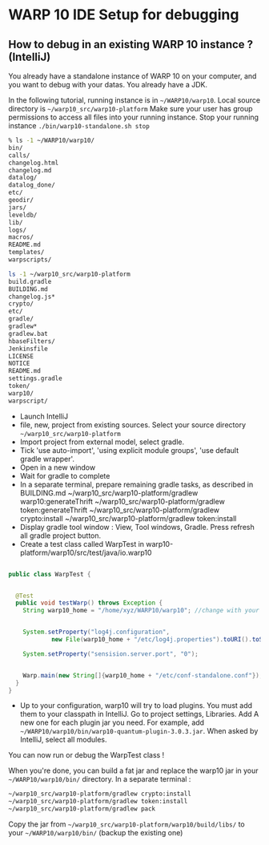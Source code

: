 # WARP 10 IDE Setup for debugging

## How to debug in an existing WARP 10 instance ? (IntelliJ)

You already have a standalone instance of WARP 10 on your computer, and you want to debug with your datas.
You already have a JDK.

In the following tutorial, running instance is in `~/WARP10/warp10`. Local source directory is `~/warp10_src/warp10-platform`
Make sure your user has group permissions to access all files into your running instance.
Stop your running instance `./bin/warp10-standalone.sh stop`


```bash
% ls -1 ~/WARP10/warp10/
bin/
calls/
changelog.html
changelog.md
datalog/
datalog_done/
etc/
geodir/
jars/
leveldb/
lib/
logs/
macros/
README.md
templates/
warpscripts/

ls -1 ~/warp10_src/warp10-platform
build.gradle
BUILDING.md
changelog.js*
crypto/
etc/
gradle/
gradlew*
gradlew.bat
hbaseFilters/
Jenkinsfile
LICENSE
NOTICE
README.md
settings.gradle
token/
warp10/
warpscript/
```

+ Launch IntelliJ
+ file, new, project from existing sources. Select your source directory `~/warp10_src/warp10-platform`
+ Import project from external model, select gradle.
+ Tick 'use auto-import', 'using explicit module groups', 'use default gradle wrapper'.
+ Open in a new window
+ Wait for gradle to complete
+ In a separate terminal, prepare remaining gradle tasks, as described in BUILDING.md
~/warp10_src/warp10-platform/gradlew warp10:generateThrift
~/warp10_src/warp10-platform/gradlew token:generateThrift
~/warp10_src/warp10-platform/gradlew crypto:install
~/warp10_src/warp10-platform/gradlew token:install
+ Display gradle tool window : View, Tool windows, Gradle. Press refresh all gradle project button.
+ Create a test class called WarpTest in warp10-platform/warp10/src/test/java/io.warp10

```java

public class WarpTest {


  @Test
  public void testWarp() throws Exception {
    String warp10_home = "/home/xyz/WARP10/warp10"; //change with your absolute path.


    System.setProperty("log4j.configuration",
            new File(warp10_home + "/etc/log4j.properties").toURI().toString());

    System.setProperty("sensision.server.port", "0");


    Warp.main(new String[]{warp10_home + "/etc/conf-standalone.conf"});
  }
}

```

+ Up to your configuration, warp10 will try to load plugins. You must add them to your classpath in IntelliJ. 
Go to project settings, Libraries. Add A new one for each plugin jar you need. 
For example, add `~/WARP10/warp10/bin/warp10-quantum-plugin-3.0.3.jar`. When asked by IntelliJ, select all modules.

You can now run or debug the WarpTest class !

When you're done, you can build a fat jar and replace the warp10 jar in your `~/WARP10/warp10/bin/` directory.
In a separate terminal : 
```bash
~/warp10_src/warp10-platform/gradlew crypto:install
~/warp10_src/warp10-platform/gradlew token:install
~/warp10_src/warp10-platform/gradlew pack
```
Copy the jar from `~/warp10_src/warp10-platform/warp10/build/libs/` to your `~/WARP10/warp10/bin/` (backup the existing one)

